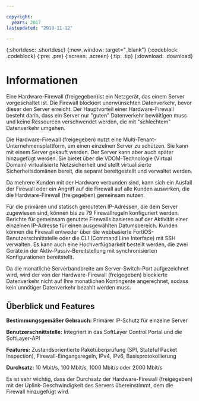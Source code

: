 ```yaml
---

copyright:
  years: 2017
lastupdated: "2018-11-12"

---
```


{:shortdesc: .shortdesc}
{:new_window: target="_blank"}
{:codeblock: .codeblock}
{:pre: .pre}
{:screen: .screen}
{:tip: .tip}
{:download: .download}

# Informationen

Eine Hardware-Firewall (freigegeben)ist ein Netzgerät, das einem Server vorgeschaltet ist. Die Firewall blockiert unerwünschten Datenverkehr, bevor dieser den Server erreicht. Der Hauptvorteil einer Hardware-Firewall besteht darin, dass ein Server nur "guten" Datenverkehr bewältigen muss und keine Ressourcen verschwendet werden, die mit "schlechtem" Datenverkehr umgehen. 

Die Hardware-Firewall (freigegeben) nutzt eine Multi-Tenant-Unternehmensplattform, um einen einzelnen Server zu schützen.  Sie kann mit einem Server gekauft werden. Der Server kann aber auch später hinzugefügt werden.  Sie bietet über die VDOM-Technologie (Virtual Domain) virtualisierte Netzsicherheit und stellt virtualisierte Sicherheitsdomänen bereit, die separat bereitgestellt und verwaltet werden.  

Da mehrere Kunden mit der Hardware verbunden sind, kann sich ein Ausfall der Firewall oder ein Angriff auf die Firewall auf alle Kunden auswirken, die die Hardware-Firewall (freigegeben) gemeinsam nutzen. 

Für die primären und statisch gerouteten IP-Adressen, die dem Server zugewiesen sind, können bis zu 79 Firewallregeln konfiguriert werden. Berichte für gemeinsam genutzte Firewalls basieren auf der Aktivität einer einzelnen IP-Adresse für einen ausgewählten Datumsbereich.
Kunden können die Firewall entweder über die webbasierte FortiOS-Benutzerschnittstelle oder die CLI (Command Line Interface) mit SSH verwalten. Es kann auch eine Hochverfügbarkeit bestellt werden, die zwei Geräte in der Aktiv-Passiv-Bereitstellung mit synchronisierten Konfigurationen bereitstellt.

Da die monatliche Serverbandbreite am Server-Switch-Port aufgezeichnet wird, wird der von der Hardware-Firewall (freigegeben) blockierte Datenverkehr nicht auf Ihre monatlichen Kontingente angerechnet, sodass kein unnötiger Datenverkehr bezahlt werden muss.

## Überblick und Features

**Bestimmungsgemäßer Gebrauch:** Primärer IP-Schutz für einzelne Server

**Benutzerschnittstelle:** Integriert in das SoftLayer Control Portal und die SoftLayer-API

**Features:** Zustandsorientierte Paketüberprüfung (SPI, Stateful Packet Inspection), Firewall-Eingangsregeln, IPv4, IPv6, Basisprotokollierung

**Durchsatz:** 10 Mbit/s, 100 Mbit/s, 1000 Mbit/s oder 2000 Mbit/s 

Es ist sehr wichtig, dass der Durchsatz der Hardware-Firewall (freigegeben) mit der Uplink-Geschwindigkeit des Servers übereinstimmt, dem die Firewall hinzugefügt wird.
